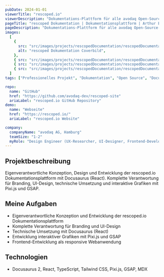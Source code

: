 ```yaml
---
pubDate: 2024-01-01
viewerTitle: "rescoped.io"
viewerDescription: "Dokumentations-Plattform für alle avodaq Open-Source-Projekte"
pageTitle: "rescoped Dokumentation | Dokumentationsplattform | Arthur Ersosi"
pageDescription: "Dokumentations-Plattform für alle avodaq Open-Source-Projekte"
images:
  [
    {
      src: "src/images/projects/rescopedDocumentation/rescopedDocumentation-cover.webp",
      alt: "rescoped Dokumentation Coverbild",
    },
    { src: "src/images/projects/rescopedDocumentation/rescopedDocumentation-01.webp", alt: "Hero-Bereich" },
    { src: "src/images/projects/rescopedDocumentation/rescopedDocumentation-02.webp", alt: "Dokumentation" },
    { src: "src/images/projects/rescopedDocumentation/rescopedDocumentation-03.webp", alt: "Nachrichten-Seite" },
  ]
tags: ["Professionelles Projekt", "Dokumentation", "Open Source", "Docusaurus", "React", "Frontend-Entwicklung"]

repo:
  name: "GitHub"
  href: "https://github.com/avodaq-dev/rescoped-site"
  ariaLabel: "rescoped.io GitHub Repository"
demo:
  name: "Webseite"
  href: "https://rescoped.io/"
  ariaLabel: "rescoped.io Website"

company:
  companyName: "avodaq AG, Hamburg"
  teamSize: "1-2"
  myRole: "Design Engineer (UX-Researcher, UI-Designer, Frontend-Developer)"
---
```


## Projektbeschreibung

Eigenverantwortliche Konzeption, Design und Entwicklung der rescoped.io Dokumentationsplattform mit Docusaurus (React).
Komplette Verantwortung für Branding, UI-Design, technische Umsetzung und interaktive Grafiken mit Pixi.js und GSAP.

## Meine Aufgaben

- Eigenverantwortliche Konzeption und Entwicklung der rescoped.io Dokumentationsplattform
- Komplette Verantwortung für Branding und UI-Design
- Technische Umsetzung mit Docusaurus (React)
- Entwicklung interaktiver Grafiken mit Pixi.js und GSAP
- Frontend-Entwicklung als responsive Webanwendung

## Technologien

- Docusaurus 2, React, TypeScript, Tailwind CSS, Pixi.js, GSAP, MDX
